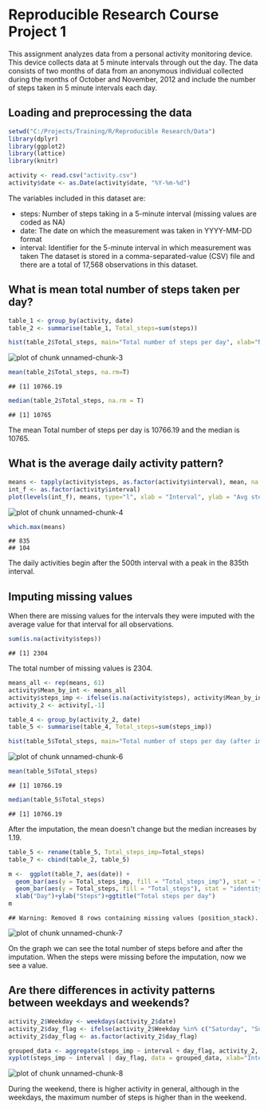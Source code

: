 Reproducible Research Course Project 1
========================================

This assignment analyzes data from a personal activity monitoring device. This device collects data at 5 minute intervals through out the day. The data consists of two months of data from an anonymous individual collected during the months of October and November, 2012 and include the number of steps taken in 5 minute intervals each day.


## Loading and preprocessing the data


```r
setwd("C:/Projects/Training/R/Reproducible Research/Data")
library(dplyr)
library(ggplot2)
library(lattice)
library(knitr)
```


```r
activity <- read.csv("activity.csv")
activity$date <- as.Date(activity$date, "%Y-%m-%d")
```

The variables included in this dataset are:

- steps: Number of steps taking in a 5-minute interval (missing values are coded as NA)
- date: The date on which the measurement was taken in YYYY-MM-DD format
- interval: Identifier for the 5-minute interval in which measurement was taken
The dataset is stored in a comma-separated-value (CSV) file and there are a total of 17,568 observations in this dataset.


## What is mean total number of steps taken per day?


```r
table_1 <- group_by(activity, date)
table_2 <- summarise(table_1, Total_steps=sum(steps))

hist(table_2$Total_steps, main="Total number of steps per day", xlab="Number of steps")
```

![plot of chunk unnamed-chunk-3](figure/unnamed-chunk-3-1.png)

```r
mean(table_2$Total_steps, na.rm=T)
```

```
## [1] 10766.19
```

```r
median(table_2$Total_steps, na.rm = T)
```

```
## [1] 10765
```

The mean Total number of steps per day is 10766.19 and the median is 10765.

## What is the average daily activity pattern?


```r
means <- tapply(activity$steps, as.factor(activity$interval), mean, na.rm = T)
int_f <- as.factor(activity$interval)
plot(levels(int_f), means, type="l", xlab = "Interval", ylab = "Avg steps", main = "Avg Daily Activity Pattern")
```

![plot of chunk unnamed-chunk-4](figure/unnamed-chunk-4-1.png)

```r
which.max(means)
```

```
## 835 
## 104
```

The daily activities begin after the 500th interval with a peak in the 835th interval.

## Imputing missing values

When there are missing values for the intervals they were imputed with the average value for that interval for all observations.


```r
sum(is.na(activity$steps))
```

```
## [1] 2304
```

The total number of missing values is 2304.


```r
means_all <- rep(means, 61)
activity$Mean_by_int <- means_all
activity$steps_imp <- ifelse(is.na(activity$steps), activity$Mean_by_int, activity$steps)
activity_2 <- activity[,-1]

table_4 <- group_by(activity_2, date)
table_5 <- summarise(table_4, Total_steps=sum(steps_imp))

hist(table_5$Total_steps, main="Total number of steps per day (after imp)", xlab="Number of steps")
```

![plot of chunk unnamed-chunk-6](figure/unnamed-chunk-6-1.png)

```r
mean(table_5$Total_steps)
```

```
## [1] 10766.19
```

```r
median(table_5$Total_steps)
```

```
## [1] 10766.19
```

After the imputation, the mean doesn't change but the median increases by 1.19.


```r
table_5 <- rename(table_5, Total_steps_imp=Total_steps)
table_7 <- cbind(table_2, table_5)

m <-  ggplot(table_7, aes(date)) + 
  geom_bar(aes(y = Total_steps_imp, fill = "Total_steps_imp"), stat = "identity") +
  geom_bar(aes(y = Total_steps, fill = "Total_steps"), stat = "identity") + 
  xlab("Day")+ylab("Steps")+ggtitle("Total steps per day")
m
```

```
## Warning: Removed 8 rows containing missing values (position_stack).
```

![plot of chunk unnamed-chunk-7](figure/unnamed-chunk-7-1.png)

On the graph we can see the total number of steps before and after the imputation. When the steps were missing before the imputation, now we see a value.

## Are there differences in activity patterns between weekdays and weekends?


```r
activity_2$Weekday <- weekdays(activity_2$date)
activity_2$day_flag <- ifelse(activity_2$Weekday %in% c("Saturday", "Sunday"), "Weekend", "Weekday")
activity_2$day_flag <- as.factor(activity_2$day_flag)

grouped_data <- aggregate(steps_imp ~ interval + day_flag, activity_2, mean)
xyplot(steps_imp ~ interval | day_flag, data = grouped_data, xlab="Interval", ylab="Steps", main = "Avarage Steps per Interval by Weekday", layout=c(1,2), type="l")
```

![plot of chunk unnamed-chunk-8](figure/unnamed-chunk-8-1.png)

During the weekend, there is higher activity in general, although in the weekdays, the maximum number of steps is higher than in the weekend.












